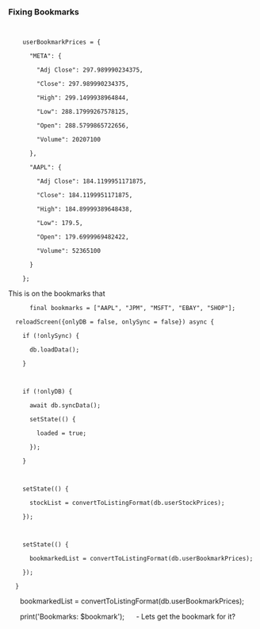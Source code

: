 

### Fixing Bookmarks

```
  

    userBookmarkPrices = {

      "META": {

        "Adj Close": 297.989990234375,

        "Close": 297.989990234375,

        "High": 299.1499938964844,

        "Low": 288.17999267578125,

        "Open": 288.5799865722656,

        "Volume": 20207100

      },

      "AAPL": {

        "Adj Close": 184.1199951171875,

        "Close": 184.1199951171875,

        "High": 184.89999389648438,

        "Low": 179.5,

        "Open": 179.6999969482422,

        "Volume": 52365100

      }

    };
```


This is on the bookmarks that 
```
      final bookmarks = ["AAPL", "JPM", "MSFT", "EBAY", "SHOP"];
```

```
  reloadScreen({onlyDB = false, onlySync = false}) async {

    if (!onlySync) {

      db.loadData();

    }

  

    if (!onlyDB) {

      await db.syncData();

      setState(() {

        loaded = true;

      });

    }

  

    setState(() {

      stockList = convertToListingFormat(db.userStockPrices);

    });

  

    setState(() {

      bookmarkedList = convertToListingFormat(db.userBookmarkPrices);

    });

  }
```

      bookmarkedList = convertToListingFormat(db.userBookmarkPrices);

      print('Bookmarks: $bookmark');
     - Lets get the bookmark for it?

